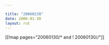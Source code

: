```yaml
---

title: "20060130"
date: 2006-01-30
layout: rut
---
```


[[!map pages="20060130/* and ! 20060130/*/*"]]
